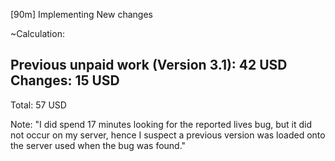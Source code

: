 [90m] Implementing New changes

~Calculation:

Previous unpaid work (Version 3.1):  42 USD
Changes:                             15 USD
--------------------------------------------
Total:                               57 USD


Note: "I did spend 17 minutes looking for the reported lives bug, but it did not occur on my server, hence I suspect a previous version was loaded onto the server used when the bug was found."